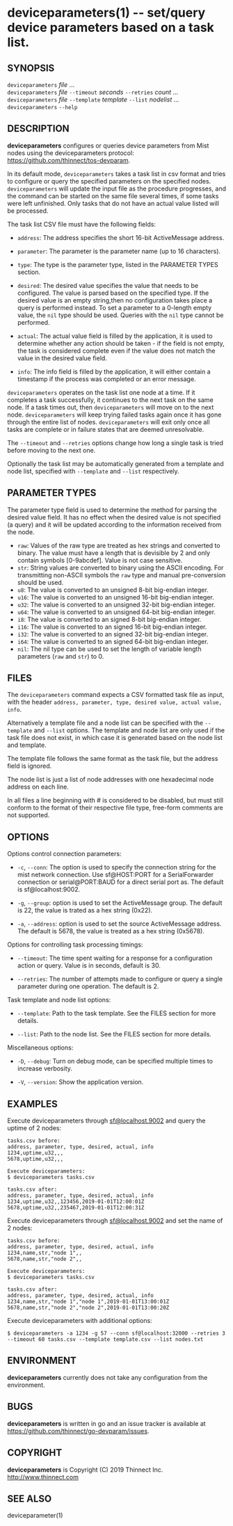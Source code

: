 deviceparameters(1) -- set/query device parameters based on a task list.
=============================================

## SYNOPSIS

`deviceparameters` _file_ ...<br>
`deviceparameters` _file_ `--timeout` _seconds_ `--retries` _count_ ...<br>
`deviceparameters` _file_ `--template` _template_ `--list` _nodelist_ ...<br>
`deviceparameters` `--help`<br>

## DESCRIPTION

**deviceparameters** configures or queries device parameters from Mist nodes
using the deviceparameters protocol: <https://github.com/thinnect/tos-devparam>.

In its default mode, `deviceparameters` takes a task list in csv format and
tries to configure or query the specified parameters on the specified nodes.
`deviceparameters` will update the input file as the procedure progresses,
and the command can be started on the same file several times, if some tasks
were left unfinished. Only tasks that do not have an actual value listed will
be processed.

The task list CSV file must have the following fields:
  * `address`:
    The address specifies the short 16-bit ActiveMessage address.

  * `parameter`:
    The parameter is the parameter name (up to 16 characters).

  * `type`:
    The type is the parameter type, listed in the PARAMETER TYPES section.

  * `desired`:
    The desired value specifies the value that needs to be configured. The value
    is parsed based on the specified type. If the desired value is an empty
    string,then no configuration takes place a query is performed instead. To
    set a parameter to a 0-length empty value, the `nil` type should be used.
    Queries with the `nil` type cannot be performed.

  * `actual`:
    The actual value field is filled by the application, it is used to determine
    whether any action should be taken - if the field is not empty, the task is
    considered complete even if the value does not match the value in the
    desired value field.

  * `info`:
    The info field is filled by the application, it will either contain a
    timestamp if the process was completed or an error message.

`deviceparameters` operates on the task list one node at a time. If it completes
a task successfully, it continues to the next task on the same node. If a task
times out, then `deviceparameters` will move on to the next node.
`deviceparameters` will keep trying failed tasks again once it has gone through
the entire list of nodes. `deviceparameters` will exit only once all tasks
are complete or in failure states that are deemed unresolvable.

The `--timeout` and `--retries` options change how long a single task is tried
before moving to the next one.

Optionally the task list may be automatically generated from a template and
node list, specified with `--template` and `--list` respectively.

## PARAMETER TYPES

The parameter type field is used to determine the method for parsing the desired
value field. It has no effect when the desired value is not specified (a query)
and it will be updated according to the information received from the node.

  * `raw`:
    Values of the raw type are treated as hex strings and converted to binary.
    The value must have a length that is devisible by 2 and only contain symbols
    [0-9abcdef]. Value is not case sensitive.
  * `str`:
    String values are converted to binary using the ASCII encoding. For transmitting
    non-ASCII symbols the `raw` type and manual pre-conversion should be used.
  * `u8`:
    The value is converted to an unsigned 8-bit big-endian integer.
  * `u16`:
    The value is converted to an unsigned 16-bit big-endian integer.
  * `u32`:
    The value is converted to an unsigned 32-bit big-endian integer.
  * `u64`:
    The value is converted to an unsigned 64-bit big-endian integer.
  * `i8`:
    The value is converted to an signed 8-bit big-endian integer.
  * `i16`:
    The value is converted to an signed 16-bit big-endian integer.
  * `i32`:
    The value is converted to an signed 32-bit big-endian integer.
  * `i64`:
    The value is converted to an signed 64-bit big-endian integer.
  * `nil`:
    The nil type can be used to set the length of variable length parameters
    (`raw` and `str`) to 0.

## FILES

The `deviceparameters` command expects a CSV formatted task file as input, with
the header `address, parameter, type, desired value, actual value, info`.

Alternatively a template file and a node list can be specified with the
`--template` and `--list` options. The template and node list are only used if
the task file does not exist, in which case it is generated based on the node
list and template.

The template file follows the same format as the task file, but the address
field is ignored.

The node list is just a list of node addresses with one hexadecimal node
address on each line.

In all files a line beginning with # is considered to be disabled, but must
still conform to the format of their respective file type, free-form comments
are not supported.

## OPTIONS

Options control connection parameters:

  * `-c`, `--conn`:
  The option is used to specify the connection string for the mist network
  connection. Use sf@HOST:PORT for a SerialForwarder connection or
  serial@PORT:BAUD for a direct serial port as.
  The default is sf@localhost:9002.

  * `-g`, `--group`:
  option is used to set the ActiveMessage group. The default is 22,
the value is trated as a hex string (0x22).

  * `-a`, `--address`:
  option is used to set the source ActiveMessage address.
  The default is 5678, the value is treated as a hex string (0x5678).

Options for controlling task processing timings:

  * `--timeout`:
  The time spent waiting for a response for a configuration action or query.
  Value is in seconds, default is 30.

  * `--retries`:
  The number of attempts made to configure or query a single parameter during
  one operation. The default is 2.

Task template and node list options:

  * `--template`:
  Path to the task template. See the FILES section for more details.

  * `--list`:
  Path to the node list. See the FILES section for more details.

Miscellaneous options:

  * `-D`, `--debug`:
  Turn on debug mode, can be specified multiple times to increase verbosity.

  * `-V`, `--version`:
  Show the application version.

## EXAMPLES

Execute deviceparameters through sf@localhost.9002 and query the uptime of 2 nodes:

    tasks.csv before:
    address, parameter, type, desired, actual, info
    1234,uptime,u32,,,
    5678,uptime,u32,,,

    Execute deviceparameters:
    $ deviceparameters tasks.csv

    tasks.csv after:
    address, parameter, type, desired, actual, info
    1234,uptime,u32,,123456,2019-01-01T12:00:01Z
    5678,uptime,u32,,235467,2019-01-01T12:00:31Z

Execute deviceparameters through sf@localhost.9002 and set the name of 2 nodes:

    tasks.csv before:
    address, parameter, type, desired, actual, info
    1234,name,str,"node 1",,
    5678,name,str,"node 2",,

    Execute deviceparameters:
    $ deviceparameters tasks.csv

    tasks.csv after:
    address, parameter, type, desired, actual, info
    1234,name,str,"node 1","node 1",2019-01-01T13:00:01Z
    5678,name,str,"node 2","node 2",2019-01-01T13:00:20Z

Execute deviceparameters with additional options:

    $ deviceparameters -a 1234 -g 57 --conn sf@localhost:32000 --retries 3 --timeout 60 tasks.csv --template template.csv --list nodes.txt

## ENVIRONMENT

**deviceparameters** currently does not take any configuration from the environment.

## BUGS

**deviceparameters** is written in go and an issue tracker is available at
<https://github.com/thinnect/go-devparam/issues>.

## COPYRIGHT

**deviceparameters** is Copyright (C) 2019 Thinnect Inc. <http://www.thinnect.com>

## SEE ALSO

deviceparameter(1)
